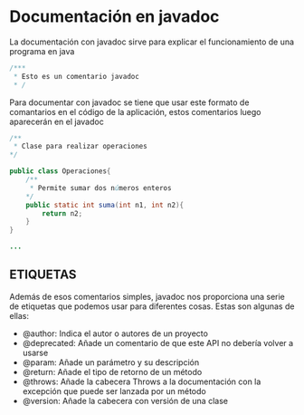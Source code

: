 # Documentación en javadoc
La documentación con javadoc sirve para explicar el funcionamiento de una programa en java 

```java
/***
 * Esto es un comentario javadoc
 * /
```
Para documentar con javadoc se tiene que usar este formato de comantarios en el código de la aplicación, estos comentarios luego aparecerán en el javadoc

```java
/**
 * Clase para realizar operaciones
*/

public class Operaciones{
    /**
     * Permite sumar dos números enteros
    */
    public static int suma(int n1, int n2){
        return n2;
    }
}

...
```
## ETIQUETAS
Además de esos comentarios simples, javadoc nos proporciona una serie de etiquetas que podemos usar para diferentes cosas. Estas son algunas de ellas:

- @author: Indica el autor o autores de un proyecto
- @deprecated: Añade un comentario de que este API no debería volver a usarse
- @param: Añade un parámetro y su descripción 
- @return: Añade el tipo de retorno de un método
- @throws: Añade la cabecera Throws a la documentación con la excepción que puede ser lanzada por un método
- @version: Añade la cabecera con versión de una clase